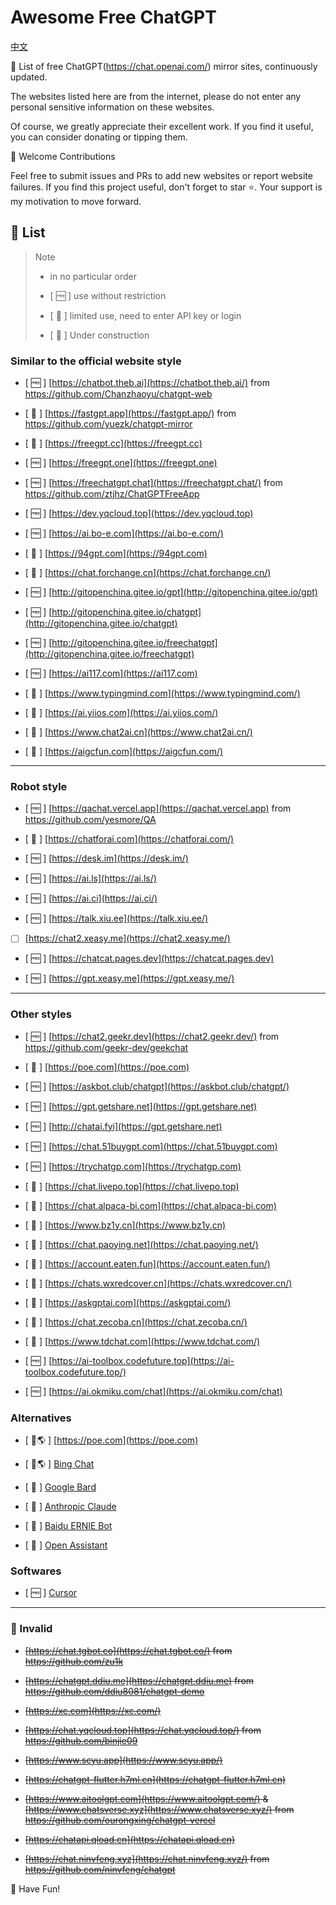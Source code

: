 # Awesome Free ChatGPT

[中文](README.md)

🚀 List of free ChatGPT(<https://chat.openai.com/>) mirror sites, continuously updated.

The websites listed here are from the internet, please do not enter any personal sensitive information on these websites.

Of course, we greatly appreciate their excellent work. If you find it useful, you can consider donating or tipping them.

🌈 Welcome Contributions

Feel free to submit issues and PRs to add new websites or report website failures. If you find this project useful, don't forget to star ⭐. Your support is my motivation to move forward.

## 📖 List

> Note
>
> - in no particular order
>
> - [ 🆓 ] use without restriction
>
> - [ 🔐 ] limited use, need to enter API key or login
>
> - [ 🚧 ] Under construction

### Similar to the official website style

- [ 🆓 ] [https://chatbot.theb.ai](https://chatbot.theb.ai/) from <https://github.com/Chanzhaoyu/chatgpt-web>

- [ 🔐 ] [https://fastgpt.app](https://fastgpt.app/) from <https://github.com/yuezk/chatgpt-mirror>

- [ 🔐 ] [https://freegpt.cc](https://freegpt.cc)

- [ 🆓 ] [https://freegpt.one](https://freegpt.one)

- [ 🆓 ] [https://freechatgpt.chat](https://freechatgpt.chat/) from <https://github.com/ztjhz/ChatGPTFreeApp>

- [ 🆓 ] [https://dev.yqcloud.top](https://dev.yqcloud.top)

- [ 🆓 ] [https://ai.bo-e.com](https://ai.bo-e.com/)

- [ 🔐 ] [https://94gpt.com](https://94gpt.com)

- [ 🔐 ] [https://chat.forchange.cn](https://chat.forchange.cn/)

- [ 🆓 ] [http://gitopenchina.gitee.io/gpt](http://gitopenchina.gitee.io/gpt)

- [ 🆓 ] [http://gitopenchina.gitee.io/chatgpt](http://gitopenchina.gitee.io/chatgpt)

- [ 🆓 ] [http://gitopenchina.gitee.io/freechatgpt](http://gitopenchina.gitee.io/freechatgpt)

- [ 🆓 ] [https://ai117.com](https://ai117.com)

- [ 🔐 ] [https://www.typingmind.com](https://www.typingmind.com/)

- [ 🔐 ] [https://ai.yiios.com](https://ai.yiios.com/)

- [ 🔐 ] [https://www.chat2ai.cn](https://www.chat2ai.cn/)

- [ 🔐 ] [https://aigcfun.com](https://aigcfun.com/)

---

### Robot style

- [ 🆓 ] [https://qachat.vercel.app](https://qachat.vercel.app) from <https://github.com/yesmore/QA>

- [ 🔐 ] [https://chatforai.com](https://chatforai.com/)

- [ 🆓 ] [https://desk.im](https://desk.im/)

- [ 🆓 ] [https://ai.ls](https://ai.ls/)

- [ 🆓 ] [https://ai.ci](https://ai.ci/)

- [ 🆓 ] [https://talk.xiu.ee](https://talk.xiu.ee/)

- [  ] [https://chat2.xeasy.me](https://chat2.xeasy.me/)

- [ 🆓 ] [https://chatcat.pages.dev](https://chatcat.pages.dev)

- [ 🆓 ] [https://gpt.xeasy.me](https://gpt.xeasy.me/)

---

### Other styles

- [ 🆓 ] [https://chat2.geekr.dev](https://chat2.geekr.dev/) from <https://github.com/geekr-dev/geekchat>

- [ 🔐 ] [https://poe.com](https://poe.com)

- [ 🆓 ] [https://askbot.club/chatgpt](https://askbot.club/chatgpt/)

- [ 🆓 ] [https://gpt.getshare.net](https://gpt.getshare.net)

- [ 🆓 ] [http://chatai.fyi](https://gpt.getshare.net)

- [ 🆓 ] [https://chat.51buygpt.com](https://chat.51buygpt.com)

- [ 🆓 ] [https://trychatgp.com](https://trychatgp.com)

- [ 🔐 ] [https://chat.livepo.top](https://chat.livepo.top)

- [ 🔐 ] [https://chat.alpaca-bi.com](https://chat.alpaca-bi.com)

- [ 🔐 ] [https://www.bz1y.cn](https://www.bz1y.cn)

- [ 🔐 ] [https://chat.paoying.net](https://chat.paoying.net/)

- [ 🔐 ] [https://account.eaten.fun](https://account.eaten.fun/)

- [ 🔐 ] [https://chats.wxredcover.cn](https://chats.wxredcover.cn/)

- [ 🔐 ] [https://askgptai.com](https://askgptai.com/)

- [ 🔐 ] [https://chat.zecoba.cn](https://chat.zecoba.cn/)

- [ 🔐 ] [https://www.tdchat.com](https://www.tdchat.com/)

- [ 🆓 ] [https://ai-toolbox.codefuture.top](https://ai-toolbox.codefuture.top/)

- [ 🆓 ] [https://ai.okmiku.com/chat](https://ai.okmiku.com/chat)

### Alternatives

- [ 🔐🌎 ] [https://poe.com](https://poe.com)

- [ 🔐🌎 ] [Bing Chat](https://www.bing.com/new)

- [ 🚧 ] [Google Bard](https://bard.google.com)

- [ 🚧 ] [Anthropic Claude](https://www.anthropic.com/product)

- [ 🚧 ] [Baidu ERNIE Bot](https://yiyan.baidu.com/welcome)

- [ 🚧 ] [Open Assistant](https://open-assistant.io/)

### Softwares

- [ 🆓 ] [Cursor](https://www.cursor.so/)

---

### 🚫 Invalid

- ~~[https://chat.tgbot.co](https://chat.tgbot.co/) from <https://github.com/zu1k>~~

- ~~[https://chatgpt.ddiu.me](https://chatgpt.ddiu.me) from <https://github.com/ddiu8081/chatgpt-demo>~~

- ~~[https://xc.com](https://xc.com/)~~

- ~~[https://chat.yqcloud.top](https://chat.yqcloud.top/) from <https://github.com/binjie09>~~

- ~~[https://www.scyu.app](https://www.scyu.app/)~~

- ~~[https://chatgpt-flutter.h7ml.cn](https://chatgpt-flutter.h7ml.cn)~~

- ~~[https://www.aitoolgpt.com](https://www.aitoolgpt.com/) & [https://www.chatsverse.xyz](https://www.chatsverse.xyz/) from <https://github.com/ourongxing/chatgpt-vercel>~~

- ~~[https://chatapi.qload.cn](https://chatapi.qload.cn)~~

- ~~[https://chat.ninvfeng.xyz](https://chat.ninvfeng.xyz/) from <https://github.com/ninvfeng/chatgpt>~~

🤟 Have Fun!
